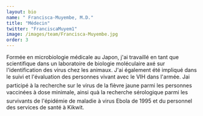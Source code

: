 ```yaml
---
layout: bio
name: " Francisca-Muyembe, M.D."
title: "Médecin"
twitter: "FranciscaMuyem1"
image: /images/team/Francisca-Muyembe.jpg
order: 3
---
```

Formée en microbiologie médicale au Japon, j'ai travaillé en tant que scientifique dans un laboratoire de biologie moléculaire axé sur l'identification des virus chez les animaux. J'ai également été impliqué dans le suivi et l'évaluation des personnes vivant avec le VIH dans l'armée. Jai participé à la recherche sur le virus de la fièvre jaune parmi les personnes vaccinées à dose minimale, ainsi quà la recherche sérologique parmi les survivants de l'épidémie de maladie à virus Ebola de 1995 et du personnel des services de santé à Kikwit.

